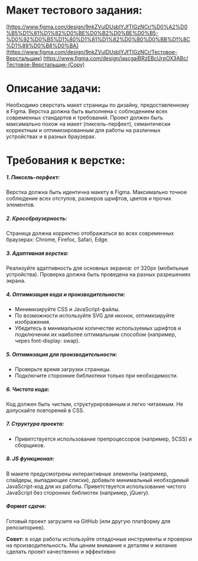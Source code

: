 # Макет тестового задания:
[https://www.figma.com/design/9nkZVulDUsbIYJfTIGzNCr/%D0%A2%D0%B5%D1%81%D1%82%D0%BE%D0%B2%D0%BE%D0%B5-%D0%92%D0%B5%D1%80%D1%81%D1%82%D0%B0%D0%BB%D1%8C%D1%89%D0%B8%D0%BA](https://www.figma.com/design/9nkZVulDUsbIYJfTIGzNCr/Тестовое-Верстальщик)
https://www.figma.com/design/jascgajBRzEBcUrpOX3ABc/Тестовое-Верстальщик-(Copy)

# Описание задачи:
Необходимо сверстать макет страницы по дизайну, предоставленному в Figma. Верстка должна быть выполнена с соблюдением всех современных стандартов и требований. Проект должен быть максимально похож на макет (пиксель-перфект), семантически корректным и оптимизированным для работы на различных устройствах и в разных браузерах.

# Требования к верстке:

##### 1.  Пиксель-перфект:
Верстка должна быть идентична макету в Figma. Максимально точное соблюдение всех отступов, размеров шрифтов, цветов и прочих элементов.
##### 2.  Кроссбраузерность:
Страница должна корректно отображаться во всех современных браузерах: Chrome, Firefox, Safari, Edge. 
##### 3.  Адаптивная верстка:
Реализуйте адаптивность для основных экранов: от 320px (мобильные устройства). Проверка должна быть проведена на разных разрешениях экрана. 
##### 4.  Оптимизация кода и производительности:
- Минимизируйте CSS и JavaScript-файлы.
- По возможности используйте SVG для иконок, оптимизируйте изображения.
- Убедитесь в минимальном количестве используемых шрифтов и подключении их наиболее оптимальным способом (например, через font-display: swap).
##### 5.  Оптимизация для производительности:
- Проверьте время загрузки страницы.
- Подключите сторонние библиотеки только при необходимости.
##### 6.  Чистота кода:
Код должен быть чистым, структурированным и легко читаемым. Не допускайте повторений в CSS.
##### 7.  Структура проекта:
- Приветствуется использование препроцессоров (например, SCSS) и сборщиков.
##### 8.  JS функционал:
В макете предусмотрены интерактивные элементы (например, слайдеры, выпадающие списки), добавьте минимальный необходимый JavaScript-код для их работы. Приветствуется использование чистого JavaScript без сторонних библиотек (например, jQuery).
##### Формат сдачи:
Готовый проект загрузите на GitHub (или другую платформу для репозиториев).

**Совет:** в ходе работы используйте отладочные инструменты и проверки на производительность. Мы ценим внимание к деталям и желание сделать проект качественно и эффективно
